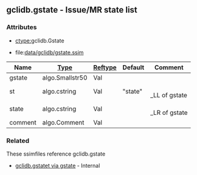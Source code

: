 ## gclidb.gstate - Issue/MR state list


### Attributes
<a href="#attributes"></a>
* [ctype:](/txt/ssimdb/dmmeta/ctype.md)gclidb.Gstate

* file:[data/gclidb/gstate.ssim](/data/gclidb/gstate.ssim)

|Name|[Type](/txt/ssimdb/dmmeta/ctype.md)|[Reftype](/txt/ssimdb/dmmeta/reftype.md)|Default|Comment|
|---|---|---|---|---|
|gstate|algo.Smallstr50|Val|
|st|algo.cstring|Val|"state"|<br>_LL of gstate|
|state|algo.cstring|Val||<br>_LR of gstate|
|comment|algo.Comment|Val|

### Related
<a href="#related"></a>
These ssimfiles reference gclidb.gstate

* [gclidb.gstatet via gstate](/txt/ssimdb/gclidb/gstatet.md) - Internal

